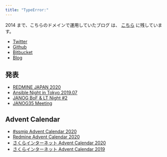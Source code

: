 ```yaml
---
title: "TypeError:"
---
```


2014 まで、こちらのドメインで運用していたブログ は、
[こちら](https://github.com/zinrai/debris-d.zinrai.info) に残しています。

* [Twitter](https://twitter.com/zinrai)
* [Github](https://github.com/zinrai)
* [Bitbucket](https://bitbucket.org/zinrai)
* [Blog](http://d.zinrai.net/public)

## 発表

* [REDMINE JAPAN 2020](https://redmine-japan.org/time-table#a11)
* [Ansible Night in Tokyo 2019.07](https://ansible-users.connpass.com/event/135965/)
* [JANOG BoF & LT Night #2](https://www.janog.gr.jp/meeting/bof-lt-night-2/)
* [JANOG35 Meeting](https://www.janog.gr.jp/meeting/janog35/program/lt-vyos/)

## Advent Calendar

* [#ssmjp Advent Calendar 2020](https://adventar.org/calendars/5210)
* [Redmine Advent Calendar 2020](https://adventar.org/calendars/5392)
* [さくらインターネット Advent Calendar 2020](https://qiita.com/advent-calendar/2020/sakura)
* [さくらインターネット Advent Calendar 2019](https://qiita.com/advent-calendar/2019/sakura)
